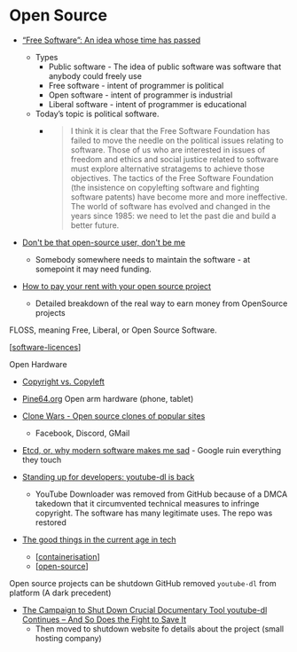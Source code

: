 Open Source
===========


* [“Free Software”: An idea whose time has passed](https://r0ml.medium.com/free-software-an-idea-whose-time-has-passed-6570c1d8218a)
    * Types
        * Public software - The idea of public software was software that anybody could freely use
        * Free software - intent of programmer is political
        * Open software - intent of programmer is industrial
        * Liberal software - intent of programmer is educational
    * Today’s topic is political software. 
        * > I think it is clear that the Free Software Foundation has failed to move the needle on the political issues relating to software. Those of us who are interested in issues of freedom and ethics and social justice related to software must explore alternative stratagems to achieve those objectives. The tactics of the Free Software Foundation (the insistence on copylefting software and fighting software patents) have become more and more ineffective. The world of software has evolved and changed in the years since 1985: we need to let the past die and build a better future.

* [Don't be that open-source user, don't be me](https://jacobtomlinson.dev/posts/2022/dont-be-that-open-source-user-dont-be-me/)
    * Somebody somewhere needs to maintain the software - at somepoint it may need funding.
* [How to pay your rent with your open source project](https://plausible.io/blog/open-source-funding)
    * Detailed breakdown of the real way to earn money from OpenSource projects

FLOSS, meaning Free, Liberal, or Open Source Software.

[[software-licences]]

Open Hardware

* [Copyright vs. Copyleft](https://www.gnu.org/gwm/libredocxml/x53.html)

* [Pine64.org](https://www.pine64.org/) Open arm hardware (phone, tablet)

* [Clone Wars - Open source clones of popular sites](https://gourav.io/clone-wars)
    * Facebook, Discord, GMail


* [Etcd, or, why modern software makes me sad](https://www.roguelazer.com/2020/07/etcd-or-why-modern-software-makes-me-sad/) - Google ruin everything they touch

* [Standing up for developers: youtube-dl is back](https://github.blog/2020-11-16-standing-up-for-developers-youtube-dl-is-back/)
    * YouTube Downloader was removed from GitHub because of a DMCA takedown that it circumvented technical measures to infringe copyright. The software has many legitimate uses. The repo was restored

* [The good things in the current age in tech](https://blog.kronis.dev/articles/the-good-things-in-the-current-age-in-tech)
    * [[containerisation]]
    * [[open-source]]


Open source projects can be shutdown
GitHub removed `youtube-dl` from platform (A dark precedent)
* [The Campaign to Shut Down Crucial Documentary Tool youtube-dl Continues – And So Does the Fight to Save It](https://www.eff.org/deeplinks/2022/03/campaign-shut-down-crucial-documentary-tool-youtube-dl-continues-and-so-does-fight)
    * Then moved to shutdown website fo details about the project (small hosting company)

[//begin]: # "Autogenerated link references for markdown compatibility"
[software-licences]: software-licences.md "Software Licences"
[containerisation]: containerisation.md "Containerisation"
[open-source]: open-source.md "Open Source"
[//end]: # "Autogenerated link references"